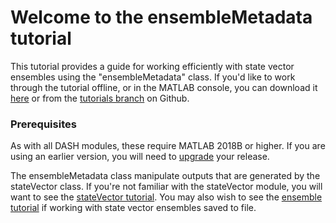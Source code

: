 
# Welcome to the ensembleMetadata tutorial

This tutorial provides a guide for working efficiently with state vector ensembles using the "ensembleMetadata" class. If you'd like to work through the tutorial offline, or in the MATLAB console, you can download it <a href="ensemble-tutorial.zip" download>here</a> or from the [tutorials branch](https://github.com/JonKing93/DASH/tree/Tutorials) on Github.

### Prerequisites

As with all DASH modules, these require MATLAB 2018B or higher. If you are using an earlier version, you will need to [upgrade](https://www.mathworks.com/help/install/ug/upgrade-matlab-release.html) your release.

The ensembleMetadata class manipulate outputs that are generated by the stateVector class. If you're not familiar with the stateVector module, you will want to see the [stateVector tutorial](../stateVector/welcome). You may also wish to see the [ensemble tutorial](../ensemble/welcome) if working with state vector ensembles saved to file.
